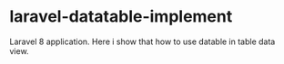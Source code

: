 # laravel-datatable-implement
 Laravel 8 application. Here i show that how to use datable in table data view.
